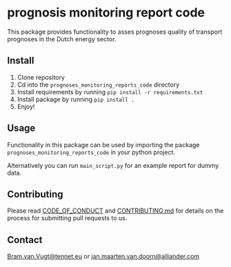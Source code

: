 # prognosis monitoring report code

This package provides functionality to asses prognoses quality of transport prognoses in the Dutch energy sector.

## Install

1. Clone repository
2. Cd into the `prognoses_monitoring_reports_code` directory   
2. Install requirements by running `pip install -r requirements.txt`  
2. Install package by running `pip install .`
3. Enjoy!

## Usage

Functionality in this package can be used by importing the package `prognoses_monitoring_reports_code` in your python project.

Alternatively you can run `main_script.py` for an example report for dummy data.

## Contributing

Please read [CODE_OF_CONDUCT](CODE_OF_CONDUCT.md) and [CONTRIBUTING.md](CONTRIBUTING.md) for details on the process for submitting pull requests to us.

## Contact

Bram.van.Vugt@tennet.eu or jan.maarten.van.doorn@alliander.com
